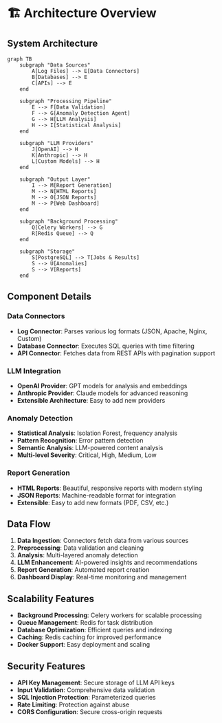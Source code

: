 # 🏗️ Architecture Overview

## System Architecture

```mermaid
graph TB
    subgraph "Data Sources"
        A[Log Files] --> E[Data Connectors]
        B[Databases] --> E
        C[APIs] --> E
    end
    
    subgraph "Processing Pipeline"
        E --> F[Data Validation]
        F --> G[Anomaly Detection Agent]
        G --> H[LLM Analysis]
        H --> I[Statistical Analysis]
    end
    
    subgraph "LLM Providers"
        J[OpenAI] --> H
        K[Anthropic] --> H
        L[Custom Models] --> H
    end
    
    subgraph "Output Layer"
        I --> M[Report Generation]
        M --> N[HTML Reports]
        M --> O[JSON Reports]
        M --> P[Web Dashboard]
    end
    
    subgraph "Background Processing"
        Q[Celery Workers] --> G
        R[Redis Queue] --> Q
    end
    
    subgraph "Storage"
        S[PostgreSQL] --> T[Jobs & Results]
        S --> U[Anomalies]
        S --> V[Reports]
    end
```

## Component Details

### Data Connectors
- **Log Connector**: Parses various log formats (JSON, Apache, Nginx, Custom)
- **Database Connector**: Executes SQL queries with time filtering
- **API Connector**: Fetches data from REST APIs with pagination support

### LLM Integration
- **OpenAI Provider**: GPT models for analysis and embeddings
- **Anthropic Provider**: Claude models for advanced reasoning
- **Extensible Architecture**: Easy to add new providers

### Anomaly Detection
- **Statistical Analysis**: Isolation Forest, frequency analysis
- **Pattern Recognition**: Error pattern detection
- **Semantic Analysis**: LLM-powered content analysis
- **Multi-level Severity**: Critical, High, Medium, Low

### Report Generation
- **HTML Reports**: Beautiful, responsive reports with modern styling
- **JSON Reports**: Machine-readable format for integration
- **Extensible**: Easy to add new formats (PDF, CSV, etc.)

## Data Flow

1. **Data Ingestion**: Connectors fetch data from various sources
2. **Preprocessing**: Data validation and cleaning
3. **Analysis**: Multi-layered anomaly detection
4. **LLM Enhancement**: AI-powered insights and recommendations
5. **Report Generation**: Automated report creation
6. **Dashboard Display**: Real-time monitoring and management

## Scalability Features

- **Background Processing**: Celery workers for scalable processing
- **Queue Management**: Redis for task distribution
- **Database Optimization**: Efficient queries and indexing
- **Caching**: Redis caching for improved performance
- **Docker Support**: Easy deployment and scaling

## Security Features

- **API Key Management**: Secure storage of LLM API keys
- **Input Validation**: Comprehensive data validation
- **SQL Injection Protection**: Parameterized queries
- **Rate Limiting**: Protection against abuse
- **CORS Configuration**: Secure cross-origin requests

